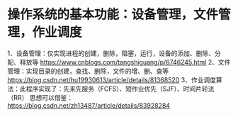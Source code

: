 # 操作系统的基本功能：设备管理，文件管理，作业调度
1、设备管理：仅实现进程的创建，删除，阻塞，运行，设备的添加、删除、分配、释放等
https://www.cnblogs.com/tangshiguang/p/6746245.html
2、文件管理：实现目录的创建，查找、删除，文件的增、删、查等
https://blog.csdn.net/hu19930613/article/details/81368520
3、作业调度算法：此程序实现了：先来先服务（FCFS）、短作业优先（SJF）、时间片轮法（RR）
思想可以借鉴：https://blog.csdn.net/zh13487/article/details/83928284
